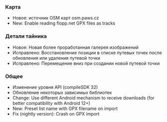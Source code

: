 ### Карта
- Новое: источник OSM карт osm.paws.cz
- New: Enable reading flopp.net GPX files as tracks

### Детали тайника
- Новое: Новая более проработанная галерея изображений
- Исправлено: Восстановление позиции в списке путевых точек после обновления или удаления путевой точки
- Исправлено: Перемещение вниз при создании новой путевой точки

### Общее
- Изменение уровня API (compileSDK 32)
- Обновление некоторых зависимых библиотек
- Change: Use different Android mechanism to receive downloads (for better compatibility with Android 12+)
- New: Preset list name with GPX filename on import
- Fix (nightly version): Crash on GPX import
